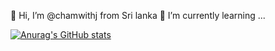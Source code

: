 👋 Hi, I’m @chamwithj from Sri lanka 🌱 I’m currently learning ...

[![Anurag's GitHub stats](https://github-readme-stats.vercel.app/api?username=chamwithj)](https://github.com/anuraghazra/github-readme-stats)
